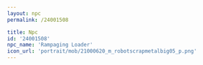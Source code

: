 ```yaml
---
layout: npc
permalink: /24001508

title: Npc
id: '24001508'
npc_name: 'Rampaging Loader'
icon_url: 'portrait/mob/21000620_m_robotscrapmetalbig05_p.png'
---
```

